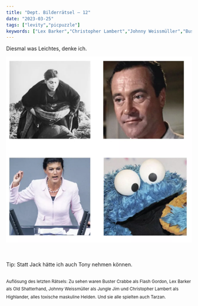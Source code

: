 ```yaml
---
title: "Dept. Bilderrätsel – 12"
date: "2023-03-25"
tags: ["levity","picpuzzle"]
keywords: ["Lex Barker","Christopher Lambert","Johnny Weissmüller","Buster Crabbe","Oskar Matzerath", "Sahra Wagenknecht","Oskar Lafontaine","Jack Lemmon","Krümelmonster"]
---
```

Diesmal was Leichtes, denke ich.

<img  src="/assets/img/picpuzzle12.webp" alt="Bilderrätsel12">

<br/>
<br/>
<br/>

Tip: Statt Jack hätte ich auch Tony nehmen können.
<br/>
<br/>


<sup>Auflösung des letzten Rätsels: Zu sehen waren Buster Crabbe als Flash Gordon, Lex Barker als Old Shatterhand, Johnny Weissmüller als Jungle Jim und Christopher Lambert als Highlander, alles toxische maskuline Helden. Und sie alle spielten auch Tarzan. <sup>